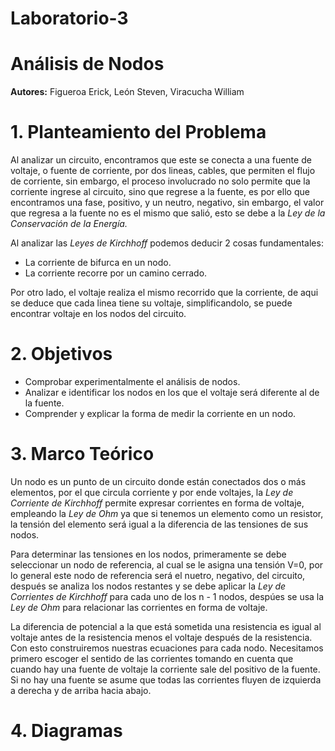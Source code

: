 # Laboratorio-3
# Análisis de Nodos
**Autores:** Figueroa Erick, León Steven, Viracucha William
# 1. Planteamiento del Problema

Al analizar un circuito, encontramos que este se conecta a una fuente de voltaje, o fuente de corriente, por dos lineas, cables, que permiten el flujo de corriente, sin embargo, el proceso involucrado no solo permite que la corriente ingrese al circuito, sino que regrese a la fuente, es por ello que encontramos una fase, positivo, y un neutro, negativo, sin embargo, el valor que regresa a la fuente no es el mismo que salió, esto se debe a la *Ley de la Conservación de la Energía.*

Al analizar las *Leyes de Kirchhoff* podemos deducir 2 cosas fundamentales:
- La corriente de bifurca en un nodo.
- La corriente recorre por un camino cerrado.

Por otro lado, el voltaje realiza el mismo recorrido que la corriente, de aqui se deduce que cada linea tiene su voltaje, simplificandolo, se puede encontrar voltaje en los nodos del circuito.

# 2. Objetivos
- Comprobar experimentalmente el análisis de nodos.
- Analizar e identificar los nodos en los que el voltaje será diferente al de la fuente.
- Comprender y explicar la forma de medir la corriente en un nodo.

# 3. Marco Teórico 

Un nodo es un punto de un circuito donde están conectados dos o más elementos, por el que circula corriente y por ende voltajes, la *Ley de Corriente de Kirchhoff* permite expresar corrientes en forma de voltaje, empleando la *Ley de Ohm* ya que si tenemos un elemento como un resistor, la tensión del elemento será igual a la diferencia de las tensiones de sus nodos.

Para determinar las tensiones en los nodos, primeramente se debe seleccionar un nodo de referencia, al cual se le asigna una tensión V=0, por lo general este nodo de referencia será el nuetro, negativo, del circuito, después se analiza los nodos restantes y se debe aplicar la *Ley de Corrientes de Kirchhoff* para cada uno de los n - 1 nodos, despúes se usa la *Ley de Ohm* para relacionar las corrientes en forma de voltaje.

La diferencia de potencial a la que está sometida una resistencia es igual al voltaje antes de la resistencia menos el voltaje después de la resistencia. Con esto construiremos nuestras ecuaciones para cada nodo. Necesitamos primero escoger el sentido de las corrientes tomando en cuenta que cuando hay una fuente de voltaje la corriente sale del positivo de la fuente. Si no hay una fuente se asume que todas las corrientes fluyen de izquierda a derecha y de arriba hacia abajo.

# 4. Diagramas







